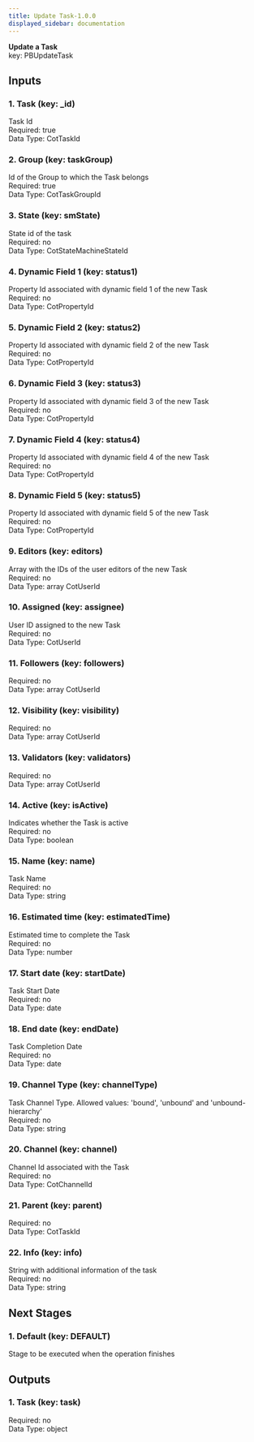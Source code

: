 ```yaml
---  
title: Update Task-1.0.0  
displayed_sidebar: documentation  
---  
```

  
**Update a Task**  
key: PBUpdateTask  
## Inputs  
### 1. Task (key: _id)  
Task Id  
Required: true  
Data Type: CotTaskId   
### 2. Group (key: taskGroup)  
Id of the Group to which the Task belongs  
Required: true  
Data Type: CotTaskGroupId   
### 3. State (key: smState)  
State id of the task  
Required: no  
Data Type: CotStateMachineStateId   
### 4. Dynamic Field 1 (key: status1)  
Property Id associated with dynamic field 1 of the new Task  
Required: no  
Data Type: CotPropertyId   
### 5. Dynamic Field 2 (key: status2)  
Property Id associated with dynamic field 2 of the new Task  
Required: no  
Data Type: CotPropertyId   
### 6. Dynamic Field 3 (key: status3)  
Property Id associated with dynamic field 3 of the new Task  
Required: no  
Data Type: CotPropertyId   
### 7. Dynamic Field 4 (key: status4)  
Property Id associated with dynamic field 4 of the new Task  
Required: no  
Data Type: CotPropertyId   
### 8. Dynamic Field 5 (key: status5)  
Property Id associated with dynamic field 5 of the new Task  
Required: no  
Data Type: CotPropertyId   
### 9. Editors (key: editors)  
Array with the IDs of the user editors of the new Task  
Required: no  
Data Type: array CotUserId  
### 10. Assigned (key: assignee)  
User ID assigned to the new Task  
Required: no  
Data Type: CotUserId   
### 11. Followers (key: followers)  
  
Required: no  
Data Type: array CotUserId  
### 12. Visibility (key: visibility)  
  
Required: no  
Data Type: array CotUserId  
### 13. Validators (key: validators)  
  
Required: no  
Data Type: array CotUserId  
### 14. Active (key: isActive)  
Indicates whether the Task is active  
Required: no  
Data Type: boolean   
### 15. Name (key: name)  
Task Name  
Required: no  
Data Type: string   
### 16. Estimated time (key: estimatedTime)  
Estimated time to complete the Task  
Required: no  
Data Type: number   
### 17. Start date (key: startDate)  
Task Start Date  
Required: no  
Data Type: date   
### 18. End date (key: endDate)  
Task Completion Date  
Required: no  
Data Type: date   
### 19. Channel Type (key: channelType)  
Task Channel Type. Allowed values: 'bound', 'unbound' and 'unbound-hierarchy'  
Required: no  
Data Type: string   
### 20. Channel (key: channel)  
Channel Id associated with the Task  
Required: no  
Data Type: CotChannelId   
### 21. Parent (key: parent)  
  
Required: no  
Data Type: CotTaskId   
### 22. Info (key: info)  
String with additional information of the task  
Required: no  
Data Type: string   
## Next Stages  
### 1. Default (key: DEFAULT)  
Stage to be executed when the operation finishes  
## Outputs  
### 1. Task (key: task)  
  
Required: no  
Data Type: object 